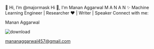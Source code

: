 👋 Hi, I’m @majormask
Hi 👋, I'm Manan Aggarwal
                                                         M A N A N ✨
                                      Machine Learning Engineer | Researcher ❤️ | Writer | Speaker
Connect with me:

  
  
Manan Aggarwal

![download](https://github.com/MajorMask/majormask.github.io/assets/69522008/bf9d2b6d-3fb6-4906-8b3c-b783dd08b64d)

mananaggarwal457@gmail.com

